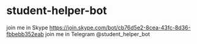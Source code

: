 # student-helper-bot
join me in Skype https://join.skype.com/bot/cb76d5e2-8cea-43fc-8d36-fbbebb352eab 
join me in Telegram @student_helper_bot
